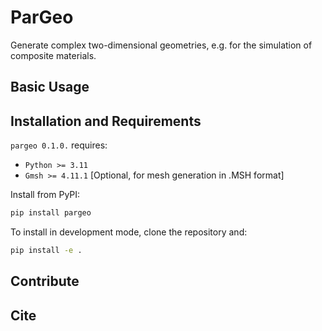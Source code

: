# ParGeo

Generate complex two-dimensional geometries, e.g. for the simulation of composite materials.



## Basic Usage

## Installation and Requirements

`pargeo 0.1.0.` requires:

- `Python >= 3.11`
- `Gmsh >= 4.11.1` [Optional, for mesh generation in .MSH format]

Install from PyPI:

```bash
pip install pargeo
``` 

To install in development mode, clone the repository and:
```bash
pip install -e .
```

## Contribute


## Cite